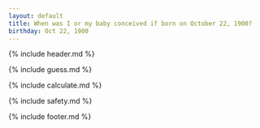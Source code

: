```yaml
---
layout: default
title: When was I or my baby conceived if born on October 22, 1900?
birthday: Oct 22, 1900
---
```


{% include header.md %}

{% include guess.md %}

{% include calculate.md %}

{% include safety.md %}

{% include footer.md %}



